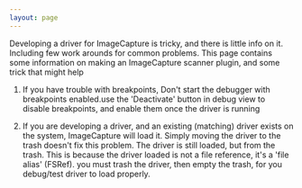 ```yaml
---
layout: page
---
```


Developing a driver for ImageCapture is tricky, and there is little info on it. Including few work arounds for common  problems.  This page contains some information on making an ImageCapture scanner plugin, and some trick that might help

1) If you have trouble with breakpoints, Don't start the debugger with breakpoints enabled.use the 'Deactivate' button in debug view to disable breakpoints, and enable them once the driver is running

2) If you are developing a driver, and an existing (matching) driver exists on the system, ImageCapture will load it.  Simply moving the driver to the trash doesn't fix this problem. The driver is still loaded, but from the trash. This is because the driver loaded is not  a file reference, it's a 'file alias' (FSRef). you must trash the driver, then empty the trash, for you debug/test driver to load properly.
